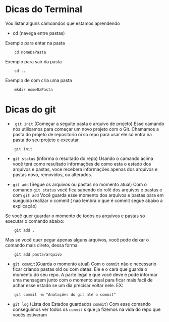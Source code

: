 # Dicas do Terminal 

Vou listar alguns camoandos que estamos aprendendo

- cd (navega entre pastas)

Exemplo para entar na pasta 
```
    cd nomeDaPasta
```

Exemplo para sair da pasta 
```
    cd ..
```

Exemplo de com cria uma pasta 
```
    mkdir nomeDaPasta
```

# Dicas do git 

- ` git init` (Começar a seguite pasta e arquivo de projeto)
    Esse camando nós utilixamos para começar um novo projeto com o Git. Chamamos a pasta do projeto de repositorio oi so repo para usar ele só entra na pasta do seu projeto e executar.
```
    git init
```        

- `git status` (informa o resultado do repo)
    Usando o camando acima você terá como  resultado informações de como esta o estado dos arquivos e pastas, voce recebera informações apenas dos arquivos e pastas novo, removidos, ou alterados. 



- `git add` (Segue os arquivos  ou pastas no momento atual)
    Com o comando `git status` você fica sabendo do rolê dos arquivos
    e pastas e com `git add` Você guarda esse momento dos arquivos e pastas para em sueguida realizar o commit ( nao lembra o que é commit segue abaixo a explicação)

Se você quer guardar o momento de todos os arquivos e pastas so executar o comando abaixo:
```
    git add . 
```
Mas se você quer pegar apenas alguns arquivos, você pode deixar o comando mais direto, dessa forma:

```
    git add pasta/arquivo
``` 


-  `git commit`(Guarda o momento atual)
Com o `commit` não e necessario ficar criando pastas old ou com datas. Ele e o cara que guarda o momento do seu repo.
A parte legal e que você deve e pode informar uma mensagem junto com o momento atual para ficar mais facil de achar esse estado se um dia precisar voltar nele. EX:

```
    git commit -m "Anotações do git até o commit"

```

- `git log` (Lista dos Estados guardados `commit`)
    Com esse comando conseguimos ver todos os `commit` s que ja fizemos na vida do repo que vocês  estiveram 